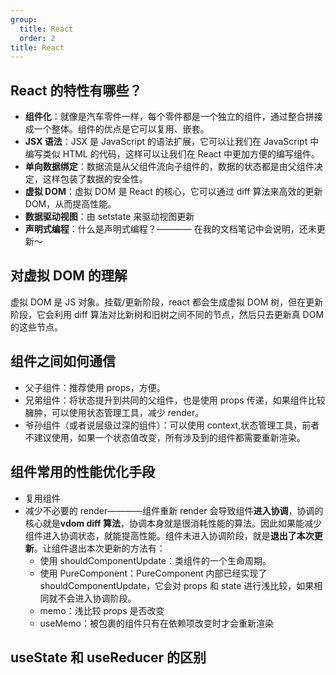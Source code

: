 ```yaml
---
group:
  title: React
  order: 2
title: React
---
```


## React 的特性有哪些？

- **组件化**：就像是汽车零件一样，每个零件都是一个独立的组件，通过整合拼接成一个整体。组件的优点是它可以复用、嵌套。
- **JSX 语法**：JSX 是 JavaScript 的语法扩展，它可以让我们在 JavaScript 中编写类似 HTML 的代码，这样可以让我们在 React 中更加方便的编写组件。
- **单向数据绑定**：数据流是从父组件流向子组件的，数据的状态都是由父组件决定，这样包装了数据的安全性。
- **虚拟 DOM**：虚拟 DOM 是 React 的核心，它可以通过 diff 算法来高效的更新 DOM，从而提高性能。
- **数据驱动视图**：由 setstate 来驱动视图更新
- **声明式编程**：什么是声明式编程？———— 在我的文档笔记中会说明，还未更新～

## 对虚拟 DOM 的理解

虚拟 DOM 是 JS 对象。挂载/更新阶段，react 都会生成虚拟 DOM 树，但在更新阶段，它会利用 diff 算法对比新树和旧树之间不同的节点，然后只去更新真 DOM 的这些节点。

## 组件之间如何通信

- 父子组件：推荐使用 props，方便。
- 兄弟组件：将状态提升到共同的父组件，也是使用 props 传递，如果组件比较臃肿，可以使用状态管理工具，减少 render。
- 爷孙组件（或者说层级过深的组件）：可以使用 context,状态管理工具，前者不建议使用，如果一个状态值改变，所有涉及到的组件都需要重新渲染。

## 组件常用的性能优化手段

- 复用组件
- 减少不必要的 render————组件重新 render 会导致组件**进入协调**，协调的核心就是**vdom diff 算法**，协调本身就是很消耗性能的算法。因此如果能减少组件进入协调状态，就能提高性能。组件未进入协调阶段，就是**退出了本次更新**。让组件退出本次更新的方法有：
  - 使用 shouldComponentUpdate：类组件的一个生命周期。
  - 使用 PureComponent：PureComponent 内部已经实现了 shouldComponentUpdate，它会对 props 和 state 进行浅比较，如果相同就不会进入协调阶段。
  - memo：浅比较 props 是否改变
  - useMemo：被包裹的组件只有在依赖项改变时才会重新渲染

## useState 和 useReducer 的区别
